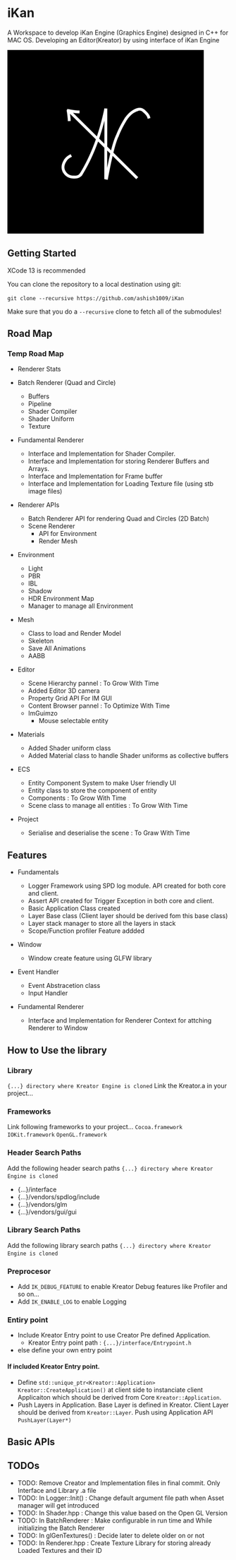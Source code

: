 # iKan
A Workspace to develop iKan Engine (Graphics Engine) designed in C++ for MAC OS. Developing an Editor(Kreator) by using interface of iKan Engine 

![](/Resources/Branding/iKan.png)

## Getting Started
XCode 13 is recommended

You can clone the repository to a local destination using git:

`git clone --recursive https://github.com/ashish1009/iKan`

Make sure that you do a `--recursive` clone to fetch all of the submodules!

## Road Map
### Temp Road Map
- Renderer Stats
- Batch Renderer (Quad and Circle)
    - Buffers
    - Pipeline
    - Shader Compiler
    - Shader Uniform
    - Texture

- Fundamental Renderer
    - Interface and Implementation for Shader Compiler.
    - Interface and Implementation for storing Renderer Buffers and Arrays.
    - Interface and Implementation for Frame buffer
    - Interface and Implementation for Loading Texture file (using stb image files)

- Renderer APIs
    - Batch Renderer API for rendering Quad and Circles (2D Batch)
    - Scene Renderer
        - API for Environment
        - Render Mesh

- Environment
    - Light
    - PBR
    - IBL
    - Shadow
    - HDR Environment Map
    - Manager to manage all Environment
    
- Mesh
    - Class to load and Render Model
    - Skeleton
    - Save All Animations
    - AABB
    
- Editor
    - Scene Hierarchy pannel : To Grow With Time
    - Added Editor 3D camera
    - Property Grid API For IM GUI
    - Content Browser pannel : To Optimize With Time
    - ImGuimzo
        - Mouse selectable entity

- Materials
    - Added Shader uniform class
    - Added Material class to handle Shader uniforms as collective buffers
    
- ECS
    - Entity Component System to make User friendly UI
    - Entity class to store the component of entity
    - Components : To Grow With Time
    - Scene class to manage all entities : To Grow With Time
    
- Project
    - Serialise and deserialise the scene : To Graw With Time

## Features
- Fundamentals
    - Logger Framework using SPD log module. API created for both core and client.
    - Assert API created for Trigger Exception in both core and client.
    - Basic Application Class created
    - Layer Base class (Client layer should be derived fom this base class)
    - Layer stack manager to store all the layers in stack
    - Scope/Function profiler Feature addded
    
- Window
    - Window create feature using GLFW library
    
- Event Handler
    - Event Abstracetion class
    - Input Handler
    
- Fundamental Renderer
    - Interface and Implementation for Renderer Context for attching Renderer to Window

## How to Use the library

### Library
`{...} directory where Kreator Engine is cloned`
Link the Kreator.a in your project... 

### Frameworks
Link following frameworks to your project...
`Cocoa.framework`
`IOKit.framework`
`OpenGL.framework`

### Header Search Paths
Add the following header search paths 
`{...} directory where Kreator Engine is cloned`
- {...}/interface
- {...}/vendors/spdlog/include
- {...}/vendors/glm
- {...}/vendors/gui/gui

### Library Search Paths
Add the following library search paths 
`{...} directory where Kreator Engine is cloned`

### Preprocesor
- Add `IK_DEBUG_FEATURE` to enable Kreator Debug features like Profiler and so on...
- Add `IK_ENABLE_LOG` to enable Logging

### Entiry point
- Include Kreator Entry point to use Creator Pre defined Application.
    - Kreator Entry point path : `{...}/interface/Entrypoint.h`
- else define your own entry point

#### If included Kreator Entry point. 
- Define `std::unique_ptr<Kreator::Application> Kreator::CreateApplication()` at client side to instanciate client Applicaiton which should be derived from Core `Kreator::Application`.
- Push Layers in Application. Base Layer is defined in Kreator. Client Layer should be derived from `Kreator::Layer`. Push using Application API `PushLayer(Layer*)`

## Basic APIs

## TODOs
- TODO: Remove Creator and Implementation files in final commit. Only Interface and Library .a file
- TODO: In Logger::Init() : Change default argument file path when Asset manager will get introduced
- TODO: In Shader.hpp : Change this value based on the Open GL Version
- TODO: In BatchRenderer : Make configurable in run time and While initializing the Batch Renderer
- TODO: In glGenTextures() : Decide later to delete older on or not
- TODO: In Renderer.hpp : Create Texture Library for storing already Loaded Textures and their ID
